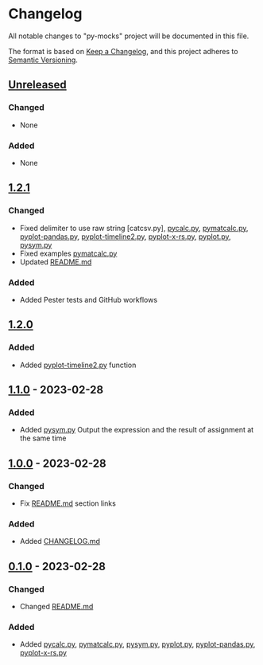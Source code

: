 # Changelog

All notable changes to "py-mocks" project will be documented in this file.

The format is based on [Keep a Changelog](https://keepachangelog.com/en/1.0.0/),
and this project adheres to [Semantic Versioning](https://semver.org/spec/v2.0.0.html).

## [Unreleased]

### Changed

- None

### Added

- None


## [1.2.1]

### Changed

- Fixed delimiter to use raw string [catcsv.py], [pycalc.py], [pymatcalc.py], [pyplot-pandas.py], [pyplot-timeline2.py], [pyplot-x-rs.py], [pyplot.py], [pysym.py]
- Fixed examples [pymatcalc.py] 
- Updated [README.md]

### Added

- Added Pester tests and GitHub workflows


## [1.2.0]

### Added

- Added [pyplot-timeline2.py] function


## [1.1.0] - 2023-02-28

### Added

- Added [pysym.py] Output the expression and the result of assignment at the same time

## [1.0.0] - 2023-02-28

### Changed

- Fix [README.md] section links

### Added

- Added [CHANGELOG.md]


## [0.1.0] - 2023-02-28

### Changed

- Changed [README.md]

### Added 

- Added [pycalc.py], [pymatcalc.py], [pysym.py], [pyplot.py], [pyplot-pandas.py], [pyplot-x-rs.py]


[pycalc.py]: src/pycalc.py
[pymatcalc.py]: src/pymatcalc.py
[pysym.py]: src/pysym.py
[pyplot.py]: src/pyplot.py
[pyplot-pandas.py]: src/pyplot-pandas.py
[pyplot-x-rs.py]: src/pyplot-x-rs.py
[pyplot-timeline2.py]: src/pyplot-timeline2.py

[README.md]: blob/main/README.md
[CHANGELOG.md]: blob/main/CHANGELOG.md


[unreleased]: https://github.com/btklab/py-mocks/compare/1.2.1..HEAD
[1.2.1]: https://github.com/btklab/py-mocks/releases/tag/1.2.1
[1.2.0]: https://github.com/btklab/py-mocks/releases/tag/1.2.0
[1.1.0]: https://github.com/btklab/py-mocks/releases/tag/1.1.0
[1.0.0]: https://github.com/btklab/py-mocks/releases/tag/1.0.0
[0.1.0]: https://github.com/btklab/py-mocks/releases/tag/0.1.0

